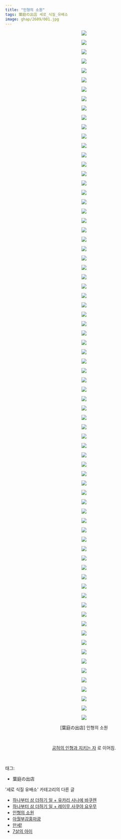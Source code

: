 ```yaml
---
title: "인형의 소원"
tags: 葉庭の出店 세로_식질_유배소
image: ghap/2609/001.jpg
---
```

<div class="article">
<p style="text-align: center; clear: none; float: none;"><img src="{{ site.nasurl }}/ghap/2609/001.jpg"/></p>
<p style="text-align: center; clear: none; float: none;"><img src="{{ site.nasurl }}/ghap/2609/002.jpg"/></p>
<p style="text-align: center; clear: none; float: none;"><img src="{{ site.nasurl }}/ghap/2609/003.jpg"/></p>
<p style="text-align: center; clear: none; float: none;"><img src="{{ site.nasurl }}/ghap/2609/004.jpg"/></p>
<p style="text-align: center; clear: none; float: none;"><img src="{{ site.nasurl }}/ghap/2609/005.jpg"/></p>
<p style="text-align: center; clear: none; float: none;"><img src="{{ site.nasurl }}/ghap/2609/006.jpg"/></p>
<p style="text-align: center; clear: none; float: none;"><img src="{{ site.nasurl }}/ghap/2609/007.jpg"/></p>
<p style="text-align: center; clear: none; float: none;"><img src="{{ site.nasurl }}/ghap/2609/008.jpg"/></p>
<p style="text-align: center; clear: none; float: none;"><img src="{{ site.nasurl }}/ghap/2609/009.jpg"/></p>
<p style="text-align: center; clear: none; float: none;"><img src="{{ site.nasurl }}/ghap/2609/010.jpg"/></p>
<p style="text-align: center; clear: none; float: none;"><img src="{{ site.nasurl }}/ghap/2609/011.jpg"/></p>
<p style="text-align: center; clear: none; float: none;"><img src="{{ site.nasurl }}/ghap/2609/012.jpg"/></p>
<p style="text-align: center; clear: none; float: none;"><img src="{{ site.nasurl }}/ghap/2609/013.jpg"/></p>
<p style="text-align: center; clear: none; float: none;"><img src="{{ site.nasurl }}/ghap/2609/014.jpg"/></p>
<p style="text-align: center; clear: none; float: none;"><img src="{{ site.nasurl }}/ghap/2609/015.jpg"/></p>
<p style="text-align: center; clear: none; float: none;"><img src="{{ site.nasurl }}/ghap/2609/016.jpg"/></p>
<p style="text-align: center; clear: none; float: none;"><img src="{{ site.nasurl }}/ghap/2609/017.jpg"/></p>
<p style="text-align: center; clear: none; float: none;"><img src="{{ site.nasurl }}/ghap/2609/018.jpg"/></p>
<p style="text-align: center; clear: none; float: none;"><img src="{{ site.nasurl }}/ghap/2609/019.jpg"/></p>
<p style="text-align: center; clear: none; float: none;"><img src="{{ site.nasurl }}/ghap/2609/020.jpg"/></p>
<p style="text-align: center; clear: none; float: none;"><img src="{{ site.nasurl }}/ghap/2609/021.jpg"/></p>
<p style="text-align: center; clear: none; float: none;"><img src="{{ site.nasurl }}/ghap/2609/022.jpg"/></p>
<p style="text-align: center; clear: none; float: none;"><img src="{{ site.nasurl }}/ghap/2609/023.jpg"/></p>
<p style="text-align: center; clear: none; float: none;"><img src="{{ site.nasurl }}/ghap/2609/024.jpg"/></p>
<p style="text-align: center; clear: none; float: none;"><img src="{{ site.nasurl }}/ghap/2609/025.jpg"/></p>
<p style="text-align: center; clear: none; float: none;"><img src="{{ site.nasurl }}/ghap/2609/026.jpg"/></p>
<p style="text-align: center; clear: none; float: none;"><img src="{{ site.nasurl }}/ghap/2609/027.jpg"/></p>
<p style="text-align: center; clear: none; float: none;"><img src="{{ site.nasurl }}/ghap/2609/028.jpg"/></p>
<p style="text-align: center; clear: none; float: none;"><img src="{{ site.nasurl }}/ghap/2609/029.jpg"/></p>
<p style="text-align: center; clear: none; float: none;"><img src="{{ site.nasurl }}/ghap/2609/030.jpg"/></p>
<p style="text-align: center; clear: none; float: none;"><img src="{{ site.nasurl }}/ghap/2609/031.jpg"/></p>
<p style="text-align: center; clear: none; float: none;"><img src="{{ site.nasurl }}/ghap/2609/032.jpg"/></p>
<p style="text-align: center; clear: none; float: none;"><img src="{{ site.nasurl }}/ghap/2609/033.jpg"/></p>
<p style="text-align: center; clear: none; float: none;"><img src="{{ site.nasurl }}/ghap/2609/034.jpg"/></p>
<p style="text-align: center; clear: none; float: none;"><img src="{{ site.nasurl }}/ghap/2609/035.jpg"/></p>
<p style="text-align: center; clear: none; float: none;"><img src="{{ site.nasurl }}/ghap/2609/036.jpg"/></p>
<p style="text-align: center; clear: none; float: none;"><img src="{{ site.nasurl }}/ghap/2609/037.jpg"/></p>
<p style="text-align: center; clear: none; float: none;"><img src="{{ site.nasurl }}/ghap/2609/038.jpg"/></p>
<p style="text-align: center; clear: none; float: none;"><img src="{{ site.nasurl }}/ghap/2609/039.jpg"/></p>
<p style="text-align: center; clear: none; float: none;"><img src="{{ site.nasurl }}/ghap/2609/040.jpg"/></p>
<p style="text-align: center; clear: none; float: none;"><img src="{{ site.nasurl }}/ghap/2609/041.jpg"/></p>
<p style="text-align: center; clear: none; float: none;"><img src="{{ site.nasurl }}/ghap/2609/042.jpg"/></p>
<p style="text-align: center; clear: none; float: none;"><img src="{{ site.nasurl }}/ghap/2609/043.jpg"/></p>
<p style="text-align: center; clear: none; float: none;"><img src="{{ site.nasurl }}/ghap/2609/044.jpg"/></p>
<p style="text-align: center; clear: none; float: none;"><img src="{{ site.nasurl }}/ghap/2609/045.jpg"/></p>
<p style="text-align: center; clear: none; float: none;"><img src="{{ site.nasurl }}/ghap/2609/046.jpg"/></p>
<p style="text-align: center; clear: none; float: none;"><img src="{{ site.nasurl }}/ghap/2609/047.jpg"/></p>
<p style="text-align: center; clear: none; float: none;"><img src="{{ site.nasurl }}/ghap/2609/048.jpg"/></p>
<p style="text-align: center; clear: none; float: none;"><img src="{{ site.nasurl }}/ghap/2609/049.jpg"/></p>
<p style="text-align: center; clear: none; float: none;"><img src="{{ site.nasurl }}/ghap/2609/050.jpg"/></p>
<p style="text-align: center; clear: none; float: none;"><img src="{{ site.nasurl }}/ghap/2609/051.jpg"/></p>
<p style="text-align: center; clear: none; float: none;"><img src="{{ site.nasurl }}/ghap/2609/052.jpg"/></p>
<p style="text-align: center; clear: none; float: none;"><img src="{{ site.nasurl }}/ghap/2609/053.jpg"/></p>
<p style="text-align: center; clear: none; float: none;"><img src="{{ site.nasurl }}/ghap/2609/054.jpg"/></p>
<p style="text-align: center; clear: none; float: none;"><img src="{{ site.nasurl }}/ghap/2609/055.jpg"/></p>
<p style="text-align: center; clear: none; float: none;"><img src="{{ site.nasurl }}/ghap/2609/056.jpg"/></p>
<p style="text-align: center; clear: none; float: none;"><img src="{{ site.nasurl }}/ghap/2609/057.jpg"/></p>
<p style="text-align: center; clear: none; float: none;"><img src="{{ site.nasurl }}/ghap/2609/058.jpg"/></p>
<p style="text-align: center; clear: none; float: none;"><img src="{{ site.nasurl }}/ghap/2609/059.jpg"/></p>
<p style="text-align: center; clear: none; float: none;"><img src="{{ site.nasurl }}/ghap/2609/060.jpg"/></p>
<p style="text-align: center; clear: none; float: none;"><img src="{{ site.nasurl }}/ghap/2609/061.jpg"/></p>
<p style="text-align: center; clear: none; float: none;"><img src="{{ site.nasurl }}/ghap/2609/062.jpg"/></p>
<p style="text-align: center; clear: none; float: none;"><img src="{{ site.nasurl }}/ghap/2609/063.jpg"/></p>
<p style="text-align: center; clear: none; float: none;"><img src="{{ site.nasurl }}/ghap/2609/064.jpg"/></p>
<p style="text-align: center; clear: none; float: none;"><img src="{{ site.nasurl }}/ghap/2609/065.jpg"/></p>
<p style="text-align: center; clear: none; float: none;"><img src="{{ site.nasurl }}/ghap/2609/066.jpg"/></p>
<p style="text-align: center; clear: none; float: none;"><img src="{{ site.nasurl }}/ghap/2609/067.jpg"/></p>
<p style="text-align: center; clear: none; float: none;"><img src="{{ site.nasurl }}/ghap/2609/068.jpg"/></p>
<p style="text-align: center; clear: none; float: none;"><img src="{{ site.nasurl }}/ghap/2609/069.jpg"/></p>
<p style="text-align: center; clear: none; float: none;"><img src="{{ site.nasurl }}/ghap/2609/070.jpg"/></p>
<p style="text-align: center; clear: none; float: none;"><img src="{{ site.nasurl }}/ghap/2609/071.jpg"/></p>
<p style="text-align: center; clear: none; float: none;"><img src="{{ site.nasurl }}/ghap/2609/072.jpg"/></p>
<p style="text-align: center; clear: none; float: none;"><img src="{{ site.nasurl }}/ghap/2609/073.jpg"/></p>
<p style="text-align: center; clear: none; float: none;"><img src="{{ site.nasurl }}/ghap/2609/074.jpg"/></p>
<p style="text-align: center; clear: none; float: none;">[葉庭の出店] 인형의 소원<br/></p>
<p style="text-align: center; clear: none; float: none;"><br/></p>
<p style="text-align: center; clear: none; float: none;"><a class="tx-link" href="http://ghaptouhou.tistory.com/2610" target="_blank">공허의 인형과 지키는 자</a> 로 이어짐.</p>
<p><br/></p>
</div><div class="tagTrail">
<p>태그: </p>
<ul>
<li>葉庭の出店</li>
</ul>
</div><div class="another">
<p>'세로 식질 유배소' 카테고리의 다른 글</p>
<ul>
<li><a href="/2017-11-30-ghap_4010">하나부터 삼 더하기 일 + 유카리 사나에 바쿠렌</a></li>
<li><a href="/2017-11-30-ghap_4009">하나부터 삼 더하기 일 + 레이무 사쿠야 요우무</a></li>
<li><a href="/2016-10-15-ghap_2609">인형의 소원</a></li>
<li><a href="/2016-09-27-ghap_2364">아월부감홍마광</a></li>
<li><a href="/2016-09-19-ghap_2233">만세!</a></li>
<li><a href="/2016-09-12-ghap_2130">7살의 아이</a></li>
</ul>
</div><div class="cb_module cb_fluid">
<div class="cb_wrt cb_profile">
</div><!-- commentList close -->
</div>
